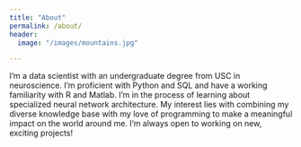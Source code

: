 ```yaml
---
title: "About"
permalink: /about/
header:
  image: "/images/mountains.jpg"

---
```


I’m a data scientist with an undergraduate degree from USC in neuroscience. I’m proficient with Python and SQL and have a working familiarity with R and Matlab. I’m in the process of learning about specialized neural network architecture. My interest lies with combining my diverse knowledge base with my love of programming to make a meaningful impact on the world around me. I’m always open to working on new, exciting projects!
